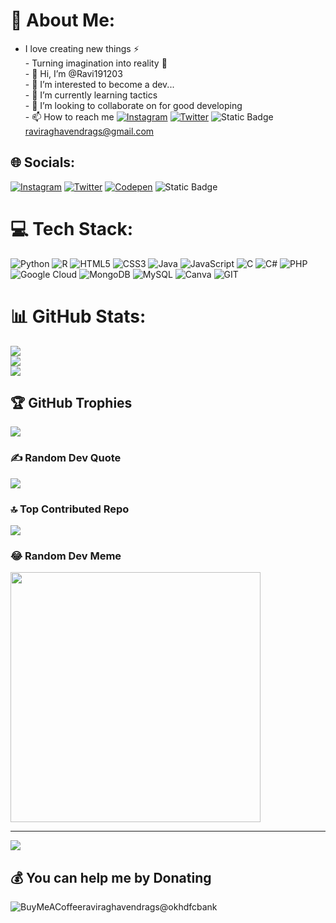 # 💫 About Me:

- I love creating new things ⚡<br>- Turning imagination into reality 🚀<br>- 👋 Hi, I’m @Ravi191203<br>- 👀 I’m interested to become a dev...<br>- 🌱 I’m currently learning tactics<br>- 💞️ I’m looking to collaborate on for good developing<br>- 📫 How to reach me [![Instagram](https://img.shields.io/badge/Instagram-%23E4405F.svg?logo=Instagram&logoColor=white)](https://instagram.com/__rrgs_) [![Twitter](https://img.shields.io/badge/Twitter-%231DA1F2.svg?logo=Twitter&logoColor=white)](https://twitter.com/@raviraghavend12)  ![Static Badge](https://img.shields.io/badge/Email-purple?logo=Website&link=raviraghavendrags%40gmail.com)raviraghavendrags@gmail.com



## 🌐 Socials:
[![Instagram](https://img.shields.io/badge/Instagram-%23E4405F.svg?logo=Instagram&logoColor=white)](https://instagram.com/@__rrgs_) [![Twitter](https://img.shields.io/badge/Twitter-%231DA1F2.svg?logo=Twitter&logoColor=white)](https://twitter.com/@raviraghavend12) [![Codepen](https://img.shields.io/badge/Codepen-000000?style=for-the-badge&logo=codepen&logoColor=white)](https://codepen.io/raviraghavend12) ![Static Badge](https://img.shields.io/badge/Website--https%3A%2F%2Fsites.google.com%2Fview%2Frrgscsstudent%3Fusp%3Dsharing--black?style=plastic&logo=Website&link=https%3A%2F%2Fsites.google.com%2Fview%2Frrgscsstudent%3Fusp%3Dsharing)

# 💻 Tech Stack:
![Python](https://img.shields.io/badge/python-3670A0?style=for-the-badge&logo=python&logoColor=ffdd54) ![R](https://img.shields.io/badge/r-%23276DC3.svg?style=for-the-badge&logo=r&logoColor=white) ![HTML5](https://img.shields.io/badge/html5-%23E34F26.svg?style=for-the-badge&logo=html5&logoColor=white) ![CSS3](https://img.shields.io/badge/css3-%231572B6.svg?style=for-the-badge&logo=css3&logoColor=white) ![Java](https://img.shields.io/badge/java-%23ED8B00.svg?style=for-the-badge&logo=java&logoColor=white) ![JavaScript](https://img.shields.io/badge/javascript-%23323330.svg?style=for-the-badge&logo=javascript&logoColor=%23F7DF1E) ![C](https://img.shields.io/badge/c-%2300599C.svg?style=for-the-badge&logo=c&logoColor=white) ![C#](https://img.shields.io/badge/c%23-%23239120.svg?style=for-the-badge&logo=c-sharp&logoColor=white) ![PHP](https://img.shields.io/badge/php-%23777BB4.svg?style=for-the-badge&logo=php&logoColor=white) ![Google Cloud](https://img.shields.io/badge/Google%20Cloud-%234285F4.svg?style=for-the-badge&logo=google-cloud&logoColor=white) ![MongoDB](https://img.shields.io/badge/MongoDB-%234ea94b.svg?style=for-the-badge&logo=mongodb&logoColor=white) ![MySQL](https://img.shields.io/badge/mysql-%2300f.svg?style=for-the-badge&logo=mysql&logoColor=white) ![Canva](https://img.shields.io/badge/Canva-%2300C4CC.svg?style=for-the-badge&logo=Canva&logoColor=white) ![GIT](https://img.shields.io/badge/Git-fc6d26?style=for-the-badge&logo=git&logoColor=white)
# 📊 GitHub Stats:
![](https://github-readme-stats.vercel.app/api?username=Ravi191203&theme=radical&hide_border=false&include_all_commits=false&count_private=false)<br/>
![](https://github-readme-streak-stats.herokuapp.com/?user=Ravi191203&theme=radical&hide_border=false)<br/>
![](https://github-readme-stats.vercel.app/api/top-langs/?username=Ravi191203&theme=radical&hide_border=false&include_all_commits=false&count_private=false&layout=compact)

## 🏆 GitHub Trophies
![](https://github-profile-trophy.vercel.app/?username=Ravi191203&theme=dracula&no-frame=false&no-bg=true&margin-w=4)

### ✍️ Random Dev Quote
![](https://quotes-github-readme.vercel.app/api?type=horizontal&theme=radical)

### 🔝 Top Contributed Repo
![](https://github-contributor-stats.vercel.app/api?username=Ravi191203&limit=5&theme=dark&combine_all_yearly_contributions=true)

### 😂 Random Dev Meme
<img src='https://randommeme-five.vercel.app/' style="height: 400px;"/>

---
[![](https://visitcount.itsvg.in/api?id=Ravi191203&icon=0&color=0)](https://visitcount.itsvg.in)

  ## 💰 You can help me by Donating
  ![BuyMeACoffee](https://img.shields.io/badge/Buy%20Me%20a%20Coffee-ffdd00?style=for-the-badge&logo=buy-me-a-coffee&logoColor=black)raviraghavendrags@okhdfcbank
  
<!-- Proudly created with GPRM ( https://gprm.itsvg.in ) -->
